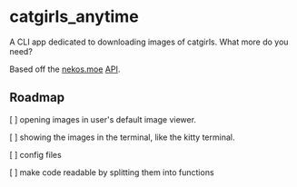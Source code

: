 # catgirls_anytime

A CLI app dedicated to downloading images of catgirls. What more do you need?

Based off the [nekos.moe](https://nekos.moe) [API](https://docs.nekos.moe).

## Roadmap

[ ] opening images in user's default image viewer.

[ ] showing the images in the terminal, like the kitty terminal.

[ ] config files

[ ] make code readable by splitting them into functions
